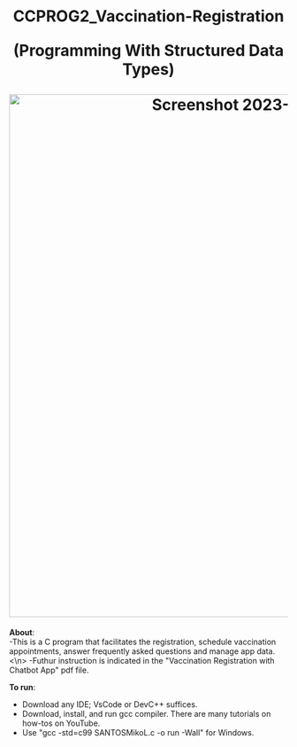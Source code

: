 <h1 align="center">
CCPROG2_Vaccination-Registration

(Programming With Structured Data Types)

<img width="944" alt="Screenshot 2023-04-24 180709" src="https://user-images.githubusercontent.com/92857538/233966548-05117358-9149-4f9e-ab4b-a1ae90f579d3.png">
</h1>

**About**:  
-This is a C program	 that	 facilitates	 the	 registration,	 schedule	 vaccination		
appointments,	answer	frequently	asked questions	and	manage	app	data.<\n>
-Futhur instruction is indicated in the "Vaccination	Registration	with	Chatbot	App" pdf file.

**To run**:
- Download any IDE; VsCode or DevC++ suffices.
- Download, install, and run gcc compiler. There are many tutorials on how-tos on YouTube.
- Use "gcc -std=c99 SANTOSMikoL.c -o run -Wall" for Windows.

